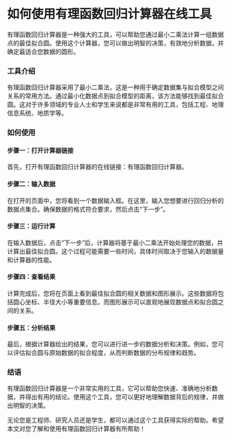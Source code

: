 如何使用有理函数回归计算器在线工具
=================

有理函数回归计算器是一种强大的工具，可以帮助您通过最小二乘法计算一组数据点的最佳拟合圆。使用这个计算器，您可以做出明智的决策，有效地分析数据，并确定最适合您数据的圆形。

### 工具介绍

有理函数回归计算器采用了最小二乘法，这是一种用于确定数据集与拟合模型之间关系的常用方法。通过最小化数据点到拟合模型的距离，该方法能够找到最佳拟合圆。这对于许多领域的专业人士和学生来说都是非常有用的工具，包括工程、地理信息系统、地质学等。

### 如何使用

#### 步骤一：打开计算器链接

首先，打开有理函数回归计算器的在线链接：有理函数回归计算器。

#### 步骤二：输入数据

在打开的页面中，您将看到一个数据输入框。在这里，输入您想要进行回归分析的数据点集合。确保数据的格式符合要求，然后点击“下一步”。

#### 步骤三：运行计算

在输入数据后，点击“下一步”后，计算器将基于最小二乘法开始处理您的数据，并计算出最佳拟合圆。这个过程可能需要一些时间，具体时间取决于您输入的数据量和计算器的性能。

#### 步骤四：查看结果

计算完成后，您将在页面上看到最佳拟合圆的相关数据和图形展示。这些数据将包括圆心坐标、半径大小等重要信息，而图形展示可以直观地展现数据点和拟合圆之间的关系。

#### 步骤五：分析结果

最后，根据计算器给出的结果，您可以进行进一步的数据分析和决策。例如，您可以评估拟合圆与原始数据的拟合程度，从而判断数据的分布规律和趋势。

### 结语

有理函数回归计算器是一个非常实用的工具，它可以帮助您快速、准确地分析数据，并得出有用的结论。使用这个工具，您可以更好地理解数据背后的规律，并做出明智的决策。

无论您是工程师、研究人员还是学生，都可以通过这个工具获得实际的帮助。希望本文对您了解和使用有理函数回归计算器有所帮助！